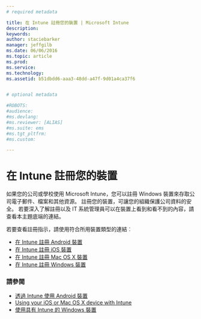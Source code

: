 ```yaml
---
# required metadata

title: 在 Intune 註冊您的裝置 | Microsoft Intune
description:
keywords:
author: staciebarker
manager: jeffgilb
ms.date: 06/06/2016
ms.topic: article
ms.prod:
ms.service:
ms.technology:
ms.assetid: b51dbdd6-aaa3-48dd-a47f-9d01a4ca37f6


# optional metadata

#ROBOTS:
#audience:
#ms.devlang:
#ms.reviewer: [ALIAS]
#ms.suite: ems
#ms.tgt_pltfrm:
#ms.custom:

---
```


# 在 Intune 註冊您的裝置

如果您的公司或學校使用 Microsoft Intune，您可以註冊 Windows 裝置來存取公司電子郵件、檔案和其他資源。 註冊您的裝置，可讓您的組織保護公司資料的安全。 若要深入了解註冊以及 IT 系統管理員可以在裝置上看到和看不到的內容，請查看本主題底端的連結。

若要查看註冊指示，請使用符合所用裝置類型的連結︰

- [在 Intune 註冊 Android 裝置](enroll-your-device-in-Intune-android.md)</br>
- [在 Intune 註冊 iOS 裝置](enroll-your-device-in-intune-ios.md)</br>
- [在 Intune 註冊 Mac OS X 裝置](enroll-your-device-in-intune-mac-os-x.md)</br>
- [在 Intune 註冊 Windows 裝置](enroll-your-device-in-intune-windows.md)</br>

### 請參閱
- [透過 Intune 使用 Android 裝置](using-your-android-device-with-intune.md)</br>
- [Using your iOS or Mac OS X device with Intune](using-your-ios-or-mac-os-x-device-with-intune.md)</br>
- [使用具有 Intune 的 Windows 裝置](using-your-windows-device-with-intune.md)

<!--HONumber=Jun16_HO1-->


